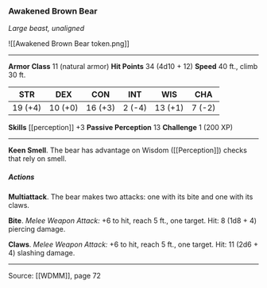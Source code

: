 ### Awakened Brown Bear
_Large beast, unaligned_

![[Awakened Brown Bear token.png]]


---

**Armor Class** 11 (natural armor)
**Hit Points** 34 (4d10 + 12)
**Speed** 40 ft., climb 30 ft.

| STR     | DEX     | CON     | INT     | WIS     | CHA     |
|---------|---------|---------|---------|---------|---------|
| 19 (+4) | 10 (+0) | 16 (+3) | 2 (-4) | 13 (+1) | 7 (-2) |

**Skills** [[perception]] +3
**Passive Perception** 13
**Challenge** 1 (200 XP)

---

**Keen Smell**. The bear has advantage on Wisdom ([[Perception]]) checks that rely on smell.

##### Actions
**Multiattack**. The bear makes two attacks: one with its bite and one with its claws.

**Bite**. _Melee Weapon Attack:_ +6 to hit, reach 5 ft., one target. Hit: 8 (1d8 + 4) piercing damage.

**Claws**. _Melee Weapon Attack:_ +6 to hit, reach 5 ft., one target. Hit: 11 (2d6 + 4) slashing damage.


---

Source: [[WDMM]], page 72